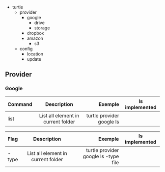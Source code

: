 - turtle
  - provider
    - google
      - drive
      - storage
    - dropbox
    - amazon
      - s3
  - config
    - location
    - update

## Provider
### Google
| Command |            Description             |                   Exemple | Is implemented |
|:--------|:----------------------------------:|--------------------------:|----------------|
| list    | List all element in current folder | turtle provider google ls |                |

| Flag  |            Description             |                              Exemple | Is implemented |
|:------|:----------------------------------:|-------------------------------------:|----------------|
| -type | List all element in current folder | turtle provider google ls -type file |                |
